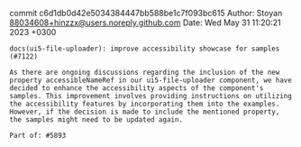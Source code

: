commit c6d1db0d42e5034384447bb588be1c7f093bc615
Author: Stoyan <88034608+hinzzx@users.noreply.github.com>
Date:   Wed May 31 11:20:21 2023 +0300

    docs(ui5-file-uploader): improve accessibility showcase for samples (#7122)
    
    As there are ongoing discussions regarding the inclusion of the new property accessibleNameRef in our ui5-file-uploader component, we have decided to enhance the accessibility aspects of the component's samples. This improvement involves providing instructions on utilizing the accessibility features by incorporating them into the examples. However, if the decision is made to include the mentioned property, the samples might need to be updated again.
    
    Part of: #5893
